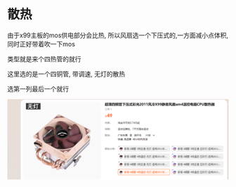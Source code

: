 # 散热

由于x99主板的mos供电部分会比热, 所以风扇选一个下压式的,一方面减小点体积, 同时正好带着吹一下mos

类型就是来个四热管的就行

这里选的是一个四铜管, 带调速, 无灯的散热

选第一列最后一个就行

<a href="https://m.tb.cn/h.gVAbFGZipggtHGx?tk=966kWDwvRzs" target="_blank">
    <img src="image-2.png" width = 600px/>
</a>

